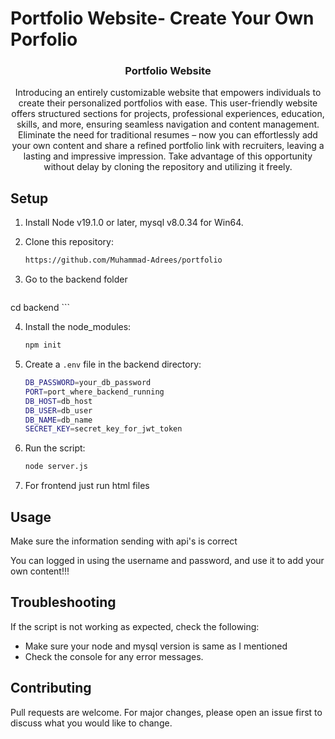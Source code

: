 # Portfolio Website- Create Your Own Porfolio

<p align="center">
  <h3 align="center">Portfolio Website</h3>

  <p align="center">
  Introducing an entirely customizable website that empowers individuals to create their personalized portfolios with ease. This user-friendly website offers structured sections for projects, professional experiences, education, skills, and more, ensuring seamless navigation and content management. Eliminate the need for traditional resumes – now you can effortlessly add your own content and share a refined portfolio link with recruiters, leaving a lasting and impressive impression. Take advantage of this opportunity without delay by cloning the repository and utilizing it freely.
    <br />
  </p>
</p>

## Setup 

1. Install Node v19.1.0 or later, mysql v8.0.34 for Win64.

2. Clone this repository:

    ```bash
    https://github.com/Muhammad-Adrees/portfolio
    ```
     
    
3. Go to the backend folder
    ```bash

cd backend
    ```


 4. Install the node_modules:

    ```bash
    npm init
    ```

5. Create a `.env` file in the backend directory:

    ```bash
    DB_PASSWORD=your_db_password
    PORT=port_where_backend_running
    DB_HOST=db_host
    DB_USER=db_user
    DB_NAME=db_name
    SECRET_KEY=secret_key_for_jwt_token
    ```
6. Run the script:

    ```bash
    node server.js
    ```


7. For frontend just run html files




## Usage

Make sure the information sending with api's is correct

You can logged in using the username and password, and use it to add your own content!!!

## Troubleshooting

If the script is not working as expected, check the following:

- Make sure your node and mysql version is same as I mentioned
- Check the console for any error messages.


## Contributing

Pull requests are welcome. For major changes, please open an issue first to discuss what you would like to change.
    
